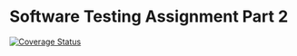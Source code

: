 # Software Testing Assignment Part 2

[![Coverage Status](https://coveralls.io/repos/github/kmtsniemi/SoftwareTesting/badge.svg?branch=main)](https://coveralls.io/github/kmtsniemi/SoftwareTesting?branch=main)

